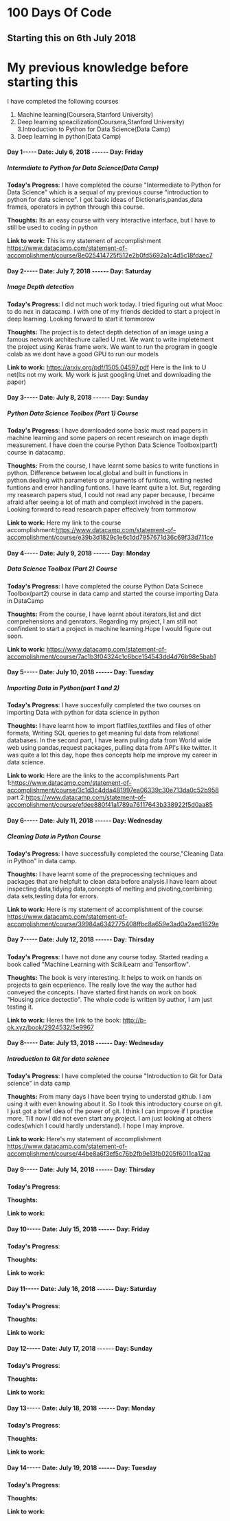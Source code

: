 # 100 Days Of Code 

## Starting this on 6th July 2018

# My previous knowledge before starting this
I have completed the following courses
1. Machine learning(Coursera,Stanford University)
2. Deep learning speacilization(Coursera,Stanford University)
3.Introduction to Python for Data Science(Data Camp)
4. Deep learning in python(Data Camp)

#### Day 1----- Date: July 6, 2018 ------ Day: Friday
##### Intermdiate to Python for Data Science(Data Camp)

**Today's Progress**: I have completed the course "Intermediate to Python for Data Science" which is a sequal of my previous course "introduction to python for data science". I got basic ideas of Dictionaris,pandas,data frames, operators in python through this course. 

**Thoughts:** Its an easy course with very interactive interface, but I have to still be used to coding in python

**Link to work:** This is my statement of accomplishment https://www.datacamp.com/statement-of-accomplishment/course/8e025414725f512e2b0fd5692a1c4d5c18fdaec7

#### Day 2----- Date: July 7, 2018 ------ Day: Saturday
##### Image Depth detection

**Today's Progress**: I did not much work today. I tried figuring out what Mooc to do nex in datacamp. I with one of my friends decided to start a project in deep learning. Looking forward to start it tommorow

**Thoughts:**  The project is to detect depth detection of an image using a famous network architechure called U net. We want to write impletement the project using Keras frame work. We want to run the program in google colab as we dont have a good GPU to run our models

**Link to work:** https://arxiv.org/pdf/1505.04597.pdf Here is the link to U net(Its not my work. My work is just googling Unet and downloading the paper)
#### Day 3----- Date: July 8, 2018 ------ Day: Sunday
##### Python Data Science Toolbox (Part 1) Course

**Today's Progress**: I have downloaded some basic must read papers in machine learning and some papers on recent research on image depth measurement. I have doen the course Python Data Science Toolbox(part1) course in datacamp.

**Thoughts:** From the course, I have learnt some basics to write functions in python. Difference between local,global and built in functions in python.dealing with parameters or arguments of funtions, writing nested funtions and error handling funtions. I have learnt quite a lot. But, regarding my reasearch papers stud, I could not read any paper because, I became afraid after seeing a lot of math and complexit involved in the papers. Looking forward to read research paper effecively from tommorow

**Link to work:** Here my link to the course accomplishment:https://www.datacamp.com/statement-of-accomplishment/course/e39b3d1829c1e6c1dd7957671d36c69f33d711ce 

#### Day 4----- Date: July 9, 2018 ------ Day: Monday
##### Data Science Toolbox (Part 2) Course

**Today's Progress**: I have completed the course Python Data Scinece Toolbox(part2) course in data camp and started the course importing Data in DataCamp

**Thoughts:** From the course, I have learnt about iterators,list and dict comprehensions and genrators. Regarding my project, I am still not confindent to start a project in machine learning.Hope I would figure out soon.

**Link to work:** https://www.datacamp.com/statement-of-accomplishment/course/7ac1b3f04324c1c6bce154543dd4d76b98e5bab1

#### Day 5----- Date: July 10, 2018 ------ Day: Tuesday
##### Importing Data in Python(part 1 and 2)

**Today's Progress**: I have succesfully completed the two courses on importing Data with python for data science in python

**Thoughts:** I have learnt how to import flatfiles,textfiles and files of other formats, Writing SQL queries to get meaning ful data from relational databases. In the second part, I have learn pulling data from World wide web using pandas,request packages, pulling data from API's like twitter. It was quite  a  lot this day, hope thes concepts help me improve my career in data science.

**Link to work:** Here are the links to the accomplishments
Part 1:https://www.datacamp.com/statement-of-accomplishment/course/3c1d3c4dda481997ea06339c30e713da0c52b958
part 2:https://www.datacamp.com/statement-of-accomplishment/course/efdee880f41a1789a76117643b338922f5d0aa85
#### Day 6----- Date: July 11, 2018 ------ Day: Wednesday
##### Cleaning Data in Python Course

**Today's Progress**: I have successfully completed the course,"Cleaning Data in Python" in data camp.

**Thoughts:** I have learnt some of the preprocessing techniques and packages that are helpfult to clean data before analysis.I have learn about inspecting data,tidying data,concepts of melting and pivoting,combining data sets,testing data for errors. 

**Link to work:** Here is my statement of accomplishment of the course: https://www.datacamp.com/statement-of-accomplishment/course/39984a6342775408ffbc8a659e3ad0a2aed1629e
#### Day 7----- Date: July 12, 2018 ------ Day: Thirsday
##### 

**Today's Progress**: I have not done any course today. Started reading a book called "Machine Learning with ScikiLearn and Tensorflow".

**Thoughts:** The book is  very interesting. It helps to work on hands on projects to gain ecperience. The really love the way the author had conveyed the concepts. I have started first hands on work on book "Housing price dectectio". The whole code is written by author, I am just testing it.

**Link to work:** Heres the link to the book: http://b-ok.xyz/book/2924532/5e9967
#### Day 8----- Date: July 13, 2018 ------ Day: Wednesday
##### Introduction to Git for data science

**Today's Progress**: I have completed the course "Introduction to Git for Data science" in data camp

**Thoughts:** From many days I have been trying to understad github. I am using it with even knowing about it. So I took this introductory course on git. I just got a brief idea of the power of git. I think I can improve if I practise more. Till now I did not even start any project. I am just looking at others codes(which I could hardly understand). I hope I may improve.

**Link to work:** Here's my statement of accomplishment https://www.datacamp.com/statement-of-accomplishment/course/44be8a6f3ef5c76b2fb9e13fb0205f6011ca12aa 
#### Day 9----- Date: July 14, 2018 ------ Day: Thirsday
##### 

**Today's Progress**: 

**Thoughts:** 

**Link to work:** 
#### Day 10----- Date: July 15, 2018 ------ Day: Friday
##### 

**Today's Progress**: 

**Thoughts:** 

**Link to work:** 
#### Day 11----- Date: July 16, 2018 ------ Day: Saturday
##### 

**Today's Progress**: 

**Thoughts:** 

**Link to work:** 

#### Day 12----- Date: July 17, 2018 ------ Day: Sunday
##### 

**Today's Progress**: 

**Thoughts:** 

**Link to work:** 

#### Day 13----- Date: July 18, 2018 ------ Day: Monday
##### 

**Today's Progress**: 

**Thoughts:** 

**Link to work:** 
#### Day 14----- Date: July 19, 2018 ------ Day: Tuesday
##### 

**Today's Progress**: 

**Thoughts:** 

**Link to work:** 
